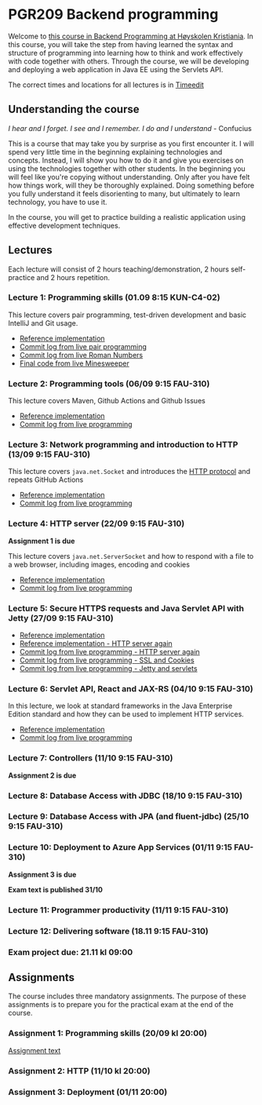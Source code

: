 # PGR209 Backend programming

Welcome to [this course in Backend Programming at Høyskolen Kristiania](https://www.kristiania.no/studieportal/school-of-economics-innovation-and-technology/bachelorniva/pgr209/backendprogrammering/). In this course, you will take the step from having learned the syntax and structure of programming into learning how to think and work effectively with code together with others. Through the course, we will be developing and deploying a web application in Java EE using the Servlets API.

The correct times and locations for all lectures is in [Timeedit](https://cloud.timeedit.net/kristiania/web/student/)

## Understanding the course

*I hear and I forget. I see and I remember. I do and I understand* - Confucius

This is a course that may take you by surprise as you first encounter it. I will spend very little time in the beginning explaining technologies and concepts. Instead, I will show you how to do it and give you exercises on using the technologies together with other students. In the beginning you will feel like you're copying without understanding. Only after you have felt how things work, will they be thoroughly explained. Doing something before you fully understand it feels disorienting to many, but ultimately to learn technology, you have to use it.

In the course, you will get to practice building a realistic application using effective development techniques.

## Lectures

Each lecture will consist of 2 hours teaching/demonstration, 2 hours self-practice and 2 hours repetition.

### Lecture 1: Programming skills (01.09 8:15 KUN-C4-02)

This lecture covers pair programming, test-driven development and basic IntelliJ and Git usage.

* [Reference implementation](https://github.com/kristiania-pgr209-2022/pgr209-backend-programming/commits/reference/01)
* [Commit log from live pair programming](https://github.com/kristiania-pgr209-2022/pgr209-backend-programming/commits/lectures/01)
* [Commit log from live Roman Numbers](https://github.com/kristiania-pgr209-2022/pgr209-backend-programming/commits/lectures/01-b)
* [Final code from live Minesweeper](https://github.com/kristiania-pgr209-2022/pgr209-backend-programming/tree/lectures/01-c)

### Lecture 2: Programming tools (06/09 9:15 FAU-310)

This lecture covers Maven, Github Actions and Github Issues

* [Reference implementation](https://github.com/kristiania-pgr209-2022/pgr209-lecture-2-reference)
* [Commit log from live programming](https://github.com/kristiania-pgr209-2022/pgr209-lecture-2/commits/main)

### Lecture 3: Network programming and introduction to HTTP (13/09 9:15 FAU-310)

This lecture covers `java.net.Socket` and introduces the [HTTP protocol](https://www.rfc-editor.org/rfc/rfc7230.html) and repeats GitHub Actions

* [Reference implementation](https://github.com/kristiania-pgr209-2022/pgr209-backend-programming/commits/reference/03)
* [Commit log from live programming](https://github.com/kristiania-pgr209-2022/pgr209-backend-programming/commits/lectures/03)

### Lecture 4: HTTP server (22/09 9:15 FAU-310)

**Assignment 1 is due**

This lecture covers `java.net.ServerSocket` and how to respond with a file to a web browser, including images, encoding and cookies

* [Reference implementation](https://github.com/kristiania-pgr209-2022/pgr209-backend-programming/commits/reference/04)
* [Commit log from live programming](https://github.com/kristiania-pgr209-2022/pgr209-backend-programming/commits/lectures/04)


### Lecture 5: Secure HTTPS requests and Java Servlet API with Jetty (27/09 9:15 FAU-310)

* [Reference implementation](https://github.com/kristiania-pgr209-2022/pgr209-backend-programming/commits/reference/05b)
* [Reference implementation - HTTP server again](https://github.com/kristiania-pgr209-2022/pgr209-backend-programming/commits/reference/05)
* [Commit log from live programming - HTTP server again](https://github.com/kristiania-pgr209-2022/pgr209-backend-programming/commits/lectures/05)
* [Commit log from live programming - SSL and Cookies](https://github.com/kristiania-pgr209-2022/pgr209-backend-programming/commits/lectures/05b)
* [Commit log from live programming - Jetty and servlets](https://github.com/kristiania-pgr209-2022/pgr209-backend-programming/commits/lectures/05c)


### Lecture 6: Servlet API, React and JAX-RS (04/10 9:15 FAU-310)

In this lecture, we look at standard frameworks in the Java Enterprise Edition standard and how they can be used to implement HTTP services.

* [Reference implementation](https://github.com/kristiania-pgr209-2022/pgr209-backend-programming/commits/reference/06)
* [Commit log from live programming](https://github.com/kristiania-pgr209-2022/pgr209-backend-programming/commits/lectures/06)


### Lecture 7: Controllers (11/10 9:15 FAU-310)

**Assignment 2 is due**

### Lecture 8: Database Access with JDBC (18/10 9:15 FAU-310)

### Lecture 9: Database Access with JPA (and fluent-jdbc) (25/10 9:15 FAU-310)

### Lecture 10: Deployment to Azure App Services (01/11 9:15 FAU-310)

**Assignment 3 is due**

**Exam text is published 31/10**

### Lecture 11: Programmer productivity (11/11 9:15 FAU-310)

### Lecture 12: Delivering software (18.11 9:15 FAU-310)

### Exam project due: 21.11 kl 09:00

## Assignments

The course includes three mandatory assignments. The purpose of these assignments is to prepare you for the practical exam at the end of the course.

### Assignment 1: Programming skills (20/09 kl 20:00)

[Assignment text](https://github.com/kristiania-pgr209-2022/pgr203-assignment-1-template)

### Assignment 2: HTTP (11/10 kl 20:00)

### Assignment 3: Deployment (01/11 20:00)

